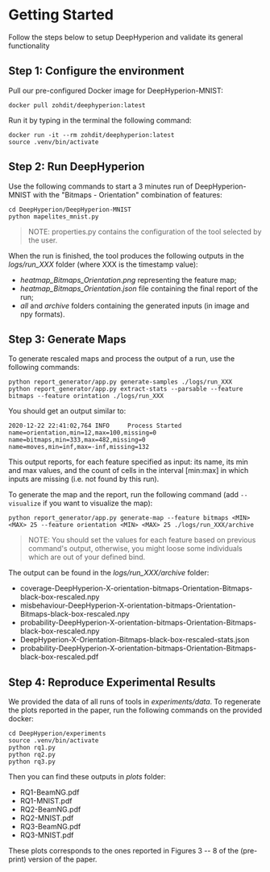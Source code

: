 # Getting Started #

Follow the steps below to setup DeepHyperion and validate its general functionality


## Step 1: Configure the environment  ##

Pull our pre-configured Docker image for DeepHyperion-MNIST:

``` 
docker pull zohdit/deephyperion:latest
```

Run it by typing in the terminal the following command:

```
docker run -it --rm zohdit/deephyperion:latest
source .venv/bin/activate
```

## Step 2: Run DeepHyperion ##
Use the following commands to start a 3 minutes run of DeepHyperion-MNIST with the "Bitmaps - Orientation" combination of features:

```
cd DeepHyperion/DeepHyperion-MNIST
python mapelites_mnist.py
```
> NOTE: properties.py contains the configuration of the tool selected by the user. 

When the run is finished, the tool produces the following outputs in the _logs/run_XXX_ folder (where XXX is the timestamp value):

* _heatmap_Bitmaps_Orientation.png_ representing the feature map;
* _heatmap_Bitmaps_Orientation.json_ file containing the final report of the run;
* _all_ and _archive_ folders containing the generated inputs (in image and npy formats).



## Step 3: Generate Maps  ##

To generate rescaled maps and process the output of a run, use the following commands:

```
python report_generator/app.py generate-samples ./logs/run_XXX
python report_generator/app.py extract-stats --parsable --feature bitmaps --feature orintation ./logs/run_XXX
```
You should get an output similar to:
  
```
2020-12-22 22:41:02,764 INFO     Process Started
name=orientation,min=12,max=100,missing=0
name=bitmaps,min=333,max=482,missing=0
name=moves,min=inf,max=-inf,missing=132
```
This output reports, for each feature specified as input: its name, its min and max values, and the count of cells in the interval [min:max] in which inputs are missing (i.e. not found by this run).

To generate the map and the report, run the following command (add `--visualize` if you want to visualize the map):

```
python report_generator/app.py generate-map --feature bitmaps <MIN> <MAX> 25 --feature orientation <MIN> <MAX> 25 ./logs/run_XXX/archive
```
> NOTE: You should set the <MIN> <MAX> values for each feature based on previous command's output, otherwise, you might loose some individuals which are out of your defined bind.  

The output can be found in the _logs/run_XXX/archive_ folder:

* coverage-DeepHyperion-X-orientation-bitmaps-Orientation-Bitmaps-black-box-rescaled.npy
* misbehaviour-DeepHyperion-X-orientation-bitmaps-Orientation-Bitmaps-black-box-rescaled.npy
* probability-DeepHyperion-X-orientation-bitmaps-Orientation-Bitmaps-black-box-rescaled.npy
* DeepHyperion-X-Orientation-Bitmaps-black-box-rescaled-stats.json
* probability-DeepHyperion-X-orientation-bitmaps-Orientation-Bitmaps-black-box-rescaled.pdf


## Step 4: Reproduce Experimental Results ##

We provided the data of all runs of tools in _experiments/data_. To regenerate the plots reported in the paper, run the following commands on the provided docker:

```
cd DeepHyperion/experiments
source .venv/bin/activate
python rq1.py
python rq2.py
python rq3.py
```

Then you can find these outputs in _plots_ folder:


* RQ1-BeamNG.pdf
* RQ1-MNIST.pdf
* RQ2-BeamNG.pdf
* RQ2-MNIST.pdf
* RQ3-BeamNG.pdf
* RQ3-MNIST.pdf

These plots corresponds to the ones reported in Figures 3 -- 8 of the (pre-print) version of the paper.


